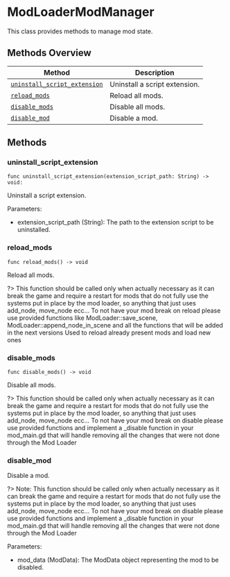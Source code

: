 # ModLoaderModManager
This class provides methods to manage mod state.

## Methods Overview
| Method                                                      | Description                   |
|-------------------------------------------------------------|-------------------------------|
| [`uninstall_script_extension`](#uninstall_script_extension) | Uninstall a script extension. |
| [`reload_mods`](#reload_mods)                               | Reload all mods.              |
| [`disable_mods`](#disable_mods)                             | Disable all mods.             |
| [`disable_mod`](#disable_mod)                               | Disable a mod.                |

## Methods
### uninstall_script_extension
```gdscript
func uninstall_script_extension(extension_script_path: String) -> void:
```
Uninstall a script extension.

Parameters:
- extension_script_path (String): The path to the extension script to be uninstalled.


### reload_mods
```gdscript
func reload_mods() -> void
```
Reload all mods.

?> This function should be called only when actually necessary as it can break the game and require a restart for mods that do not fully use the systems put in place by the mod loader, so anything that just uses add_node, move_node ecc... To not have your mod break on reload please use provided functions like ModLoader::save_scene, ModLoader::append_node_in_scene and all the functions that will be added in the next versions Used to reload already present mods and load new ones


### disable_mods
```gdscript
func disable_mods() -> void
```
Disable all mods.

?> This function should be called only when actually necessary as it can break the game and require a restart for mods that do not fully use the systems put in place by the mod loader, so anything that just uses add_node, move_node ecc... To not have your mod break on disable please use provided functions and implement a _disable function in your mod_main.gd that will handle removing all the changes that were not done through the Mod Loader


### disable_mod
Disable a mod.

?> Note: This function should be called only when actually necessary as it can break the game and require a restart for mods that do not fully use the systems put in place by the mod loader, so anything that just uses add_node, move_node ecc... To not have your mod break on disable please use provided functions and implement a _disable function in your mod_main.gd that will handle removing all the changes that were not done through the Mod Loader

Parameters:
- mod_data (ModData): The ModData object representing the mod to be disabled.
